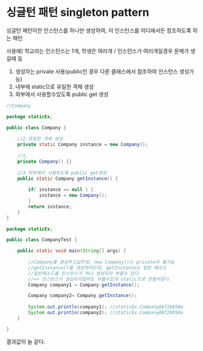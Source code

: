 # 싱글턴 패턴 singleton pattern

싱글턴 패턴이란 인스턴스를 하나만 생성하여, 이 인스턴스를 어디에서든 참조하도록 하는 패턴

사용예) 학교라는 인스턴스는 1개, 학생은 여러개 / 인스턴스가 여러개일경우 문제가 생길때 등
  
1. 생성자는 private 사용(public인 경우 다른 클래스에서 참조하여 인스턴스 생성가능)
2. 내부에 static으로 유일한 객체 생성
3. 외부에서 사용할수있도록 public get 생성

```java
//Company

package staticEx;

public class Company {
  
	//2.유일한 객체 생성
	private static Company instance = new Company();
	
	//1.
	private Company() {}
	
	//3.외부에서 사용하도록 public get생성
	public static Company getInstance() {
		
		if( instance == null ) {
			instance = new Company();
		}
		return instance;
	}
}
```

```java
package staticEx;

public class CompanyTest {

	public static void main(String[] args) {
		
		//Company를 생성하고싶은데, new Company()는 private라 불가능
		//getInstance()를 생성하려는데, getInstance는 일반 메소드
		//일반메소드를 인스턴스가 하나 생성되야 부를수 있다
		//=> 인스턴스가 생성되지않아도 부를수있게 static으로 만들어준다.
		Company company1 = Company.getInstance();

		Company company2= Company.getInstance();
		
		System.out.println(company1); //staticEx.Company@6f2b958e
		System.out.println(company2); //staticEx.Company@6f2b958e
	}

}
```

결과값이 늘 같다.
